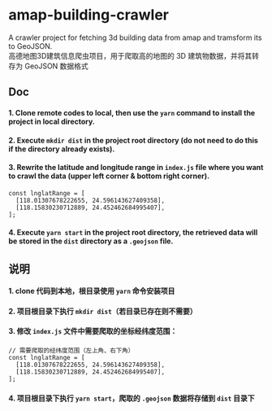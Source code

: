 # amap-building-crawler

A crawler project for fetching 3d building data from amap and tramsform its to GeoJSON.<br>
高德地图3D建筑信息爬虫项目，用于爬取高的地图的 3D 建筑物数据，并将其转存为 GeoJSON 数据格式


## Doc

#### 1. Clone remote codes to local, then use the `yarn` command to install the project in local directory.
#### 2. Execute `mkdir dist` in the project root directory (do not need to do this if the directory already exists).
#### 3. Rewrite the latitude and longitude range in `index.js` file where you want to crawl the data (upper left corner & bottom right corner).
```
const lnglatRange = [
  [118.01307678222655, 24.596143627409358],
  [118.15830230712889, 24.452462684995407],
];
```
#### 4. Execute `yarn start` in the project root directory, the retrieved data will be stored in the `dist` directory as a `.geojson` file.


## 说明


#### 1. clone 代码到本地，根目录使用 `yarn` 命令安装项目
#### 2. 项目根目录下执行 `mkdir dist`（若目录已存在则不需要）
#### 3. 修改 `index.js` 文件中需要爬取的坐标经纬度范围：
```
// 需要爬取的经纬度范围（左上角、右下角）
const lnglatRange = [
  [118.01307678222655, 24.596143627409358],
  [118.15830230712889, 24.452462684995407],
];
```
#### 4. 项目根目录下执行 `yarn start`，爬取的 `.geojson` 数据将存储到 `dist` 目录下